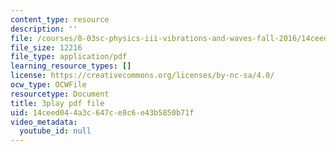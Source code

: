 ```yaml
---
content_type: resource
description: ''
file: /courses/8-03sc-physics-iii-vibrations-and-waves-fall-2016/14ceed044a3c647ce8c6e43b5850b71f_9Dwl2FbEc5E.pdf
file_size: 12216
file_type: application/pdf
learning_resource_types: []
license: https://creativecommons.org/licenses/by-nc-sa/4.0/
ocw_type: OCWFile
resourcetype: Document
title: 3play pdf file
uid: 14ceed04-4a3c-647c-e8c6-e43b5850b71f
video_metadata:
  youtube_id: null
---
```

